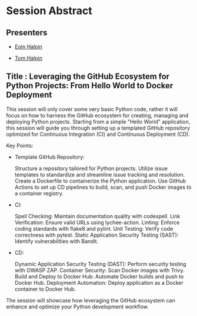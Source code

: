# Session Abstract

## Presenters

- [Eoin Halpin](@eoinhalpin99](https://www.linkedin.com/in/eoin-halpin-62268b19b/))

- [Tom Halpin]([@tom-halpin](https://www.linkedin.com/in/tom-halpin-3384a312/))

## Title : Leveraging the GitHub Ecosystem for Python Projects: From Hello World to Docker Deployment

This session will only cover some very basic Python code, rather it will focus on how to harness the GitHub ecosystem for creating, managing and deploying Python projects. Starting from a simple "Hello World" application, this session will guide you through setting up a templated GitHub repository optimized for Continuous Integration (CI) and Continuous Deployment (CD).

Key Points:

- Template GitHub Repository:

  Structure a repository tailored for Python projects.
  Utilize issue templates to standardize and streamline issue tracking and resolution.
  Create a Dockerfile to containerize the Python application.
  Use GitHub Actions to set up CD pipelines to build, scan, and push Docker images to a container registry.

- CI:

  Spell Checking: Maintain documentation quality with codespell.
  Link Verification: Ensure valid URLs using lychee-action.
  Linting: Enforce coding standards with flake8 and pylint.
  Unit Testing: Verify code correctness with pytest.
  Static Application Security Testing (SAST): Identify vulnerabilities with Bandit.

- CD:

  Dynamic Application Security Testing (DAST): Perform security testing with OWASP ZAP.
  Container Security: Scan Docker images with Trivy.
  Build and Deploy to Docker Hub: Automate Docker builds and push to Docker Hub.
  Deployment Automation: Deploy application as a Docker container to Docker Hub.

The session will showcase how leveraging the GitHub ecosystem can enhance and optimize your Python development workflow. 
